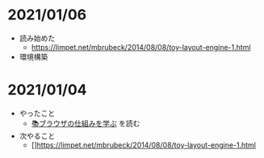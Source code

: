 # 2021/01/06
- 読み始めた
  - https://limpet.net/mbrubeck/2014/08/08/toy-layout-engine-1.html
- 環境構築
# 2021/01/04
- やったこと
  - [📚ブラウザの仕組みを学ぶ](https://zenn.dev/silverbirder/articles/e10295948e17ca) を読む
- 次やること
  - []https://limpet.net/mbrubeck/2014/08/08/toy-layout-engine-1.html
